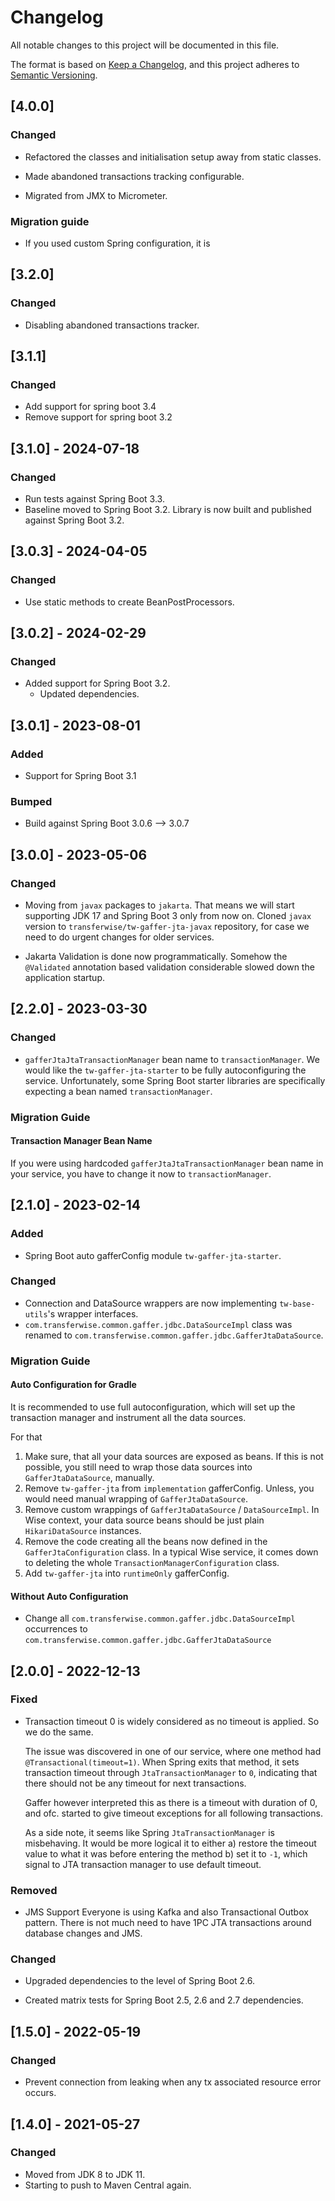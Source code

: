 # Changelog

All notable changes to this project will be documented in this file.

The format is based on [Keep a Changelog](https://keepachangelog.com/en/1.0.0/),
and this project adheres to [Semantic Versioning](https://semver.org/spec/v2.0.0.html).

## [4.0.0]

### Changed

* Refactored the classes and initialisation setup away from static classes.

* Made abandoned transactions tracking configurable.

* Migrated from JMX to Micrometer.

### Migration guide

* If you used custom Spring configuration, it is

## [3.2.0]

### Changed

* Disabling abandoned transactions tracker.

## [3.1.1]

### Changed
* Add support for spring boot 3.4
* Remove support for spring boot 3.2

## [3.1.0] - 2024-07-18

### Changed
* Run tests against Spring Boot 3.3.
* Baseline moved to Spring Boot 3.2. Library is now built and published against Spring Boot 3.2.

## [3.0.3] - 2024-04-05

### Changed

* Use static methods to create BeanPostProcessors.

## [3.0.2] - 2024-02-29

### Changed
- Added support for Spring Boot 3.2.
  - Updated dependencies.

## [3.0.1] - 2023-08-01

### Added

* Support for Spring Boot 3.1

### Bumped

* Build against Spring Boot 3.0.6 --> 3.0.7

## [3.0.0] - 2023-05-06

### Changed

* Moving from `javax` packages to `jakarta`.
  That means we will start supporting JDK 17 and Spring Boot 3 only from now on.
  Cloned `javax` version to `transferwise/tw-gaffer-jta-javax` repository, for case we need to do urgent changes for older services.

* Jakarta Validation is done now programmatically.
  Somehow the `@Validated` annotation based validation considerable slowed down the application startup.

## [2.2.0] - 2023-03-30

### Changed

* `gafferJtaJtaTransactionManager` bean name to `transactionManager`.
  We would like the `tw-gaffer-jta-starter` to be fully autoconfiguring the service. Unfortunately, some Spring Boot starter libraries are
  specifically expecting a bean named `transactionManager`.

### Migration Guide

#### Transaction Manager Bean Name

If you were using hardcoded `gafferJtaJtaTransactionManager` bean name in your service, you have to change it now to `transactionManager`.

## [2.1.0] - 2023-02-14

### Added

* Spring Boot auto gafferConfig module `tw-gaffer-jta-starter`.

### Changed

* Connection and DataSource wrappers are now implementing `tw-base-utils`'s wrapper interfaces.
* `com.transferwise.common.gaffer.jdbc.DataSourceImpl` class was renamed to `com.transferwise.common.gaffer.jdbc.GafferJtaDataSource`.

### Migration Guide

#### Auto Configuration for Gradle

It is recommended to use full autoconfiguration, which will set up the transaction manager and instrument all the data sources.

For that

1. Make sure, that all your data sources are exposed as beans.
   If this is not possible, you still need to wrap those data sources into `GafferJtaDataSource`, manually.
2. Remove `tw-gaffer-jta` from `implementation` gafferConfig.
   Unless, you would need manual wrapping of `GafferJtaDataSource`.
3. Remove custom wrappings of `GafferJtaDataSource` / `DataSourceImpl`.
   In Wise context, your data source beans should be just plain `HikariDataSource` instances.
4. Remove the code creating all the beans now defined in the `GafferJtaConfiguration` class.
   In a typical Wise service, it comes down to deleting the whole `TransactionManagerConfiguration` class.
5. Add `tw-gaffer-jta` into `runtimeOnly` gafferConfig.

#### Without Auto Configuration

* Change all `com.transferwise.common.gaffer.jdbc.DataSourceImpl` occurrences to `com.transferwise.common.gaffer.jdbc.GafferJtaDataSource`

## [2.0.0] - 2022-12-13

### Fixed

* Transaction timeout 0 is widely considered as no timeout is applied.
  So we do the same.

  The issue was discovered in one of our service, where one method had `@Transactional(timeout=1)`.
  When Spring exits that method, it sets transaction timeout through `JtaTransactionManager` to `0`, indicating that there
  should not be any timeout for next transactions.

  Gaffer however interpreted this as there is a timeout with duration of 0, and ofc. started to give timeout exceptions for all following
  transactions.

  As a side note, it seems like Spring `JtaTransactionManager` is misbehaving. It would be more logical it to either
  a) restore the timeout value to what it was before entering the method
  b) set it to `-1`, which signal to JTA transaction manager to use default timeout.

### Removed

* JMS Support
  Everyone is using Kafka and also Transactional Outbox pattern. There is not much need to have 1PC
  JTA transactions around database changes and JMS.

### Changed

* Upgraded dependencies to the level of Spring Boot 2.6.

* Created matrix tests for Spring Boot 2.5, 2.6 and 2.7 dependencies.

## [1.5.0] - 2022-05-19

### Changed

* Prevent connection from leaking when any tx associated resource error occurs.

## [1.4.0] - 2021-05-27

### Changed

* Moved from JDK 8 to JDK 11.
* Starting to push to Maven Central again.
